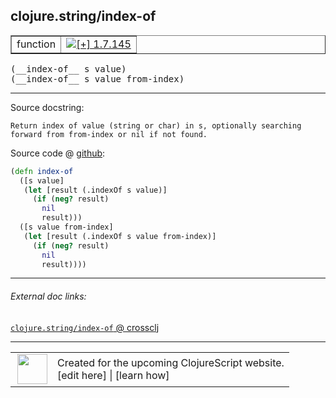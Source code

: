 ## clojure.string/index-of



 <table border="1">
<tr>
<td>function</td>
<td><a href="https://github.com/cljsinfo/cljs-api-docs/tree/1.7.145"><img valign="middle" alt="[+] 1.7.145" title="Added in 1.7.145" src="https://img.shields.io/badge/+-1.7.145-lightgrey.svg"></a> </td>
</tr>
</table>


 <samp>
(__index-of__ s value)<br>
</samp>
 <samp>
(__index-of__ s value from-index)<br>
</samp>

---





Source docstring:

```
Return index of value (string or char) in s, optionally searching
forward from from-index or nil if not found.
```


Source code @ [github](https://github.com/clojure/clojurescript/blob/r1.7.166/src/main/cljs/clojure/string.cljs#L217-L229):

```clj
(defn index-of
  ([s value]
   (let [result (.indexOf s value)]
     (if (neg? result)
       nil
       result)))
  ([s value from-index]
   (let [result (.indexOf s value from-index)]
     (if (neg? result)
       nil
       result))))
```

<!--
Repo - tag - source tree - lines:

 <pre>
clojurescript @ r1.7.166
└── src
    └── main
        └── cljs
            └── clojure
                └── <ins>[string.cljs:217-229](https://github.com/clojure/clojurescript/blob/r1.7.166/src/main/cljs/clojure/string.cljs#L217-L229)</ins>
</pre>

-->

---



###### External doc links:

[`clojure.string/index-of` @ crossclj](http://crossclj.info/fun/clojure.string.cljs/index-of.html)<br>

---

 <table>
<tr><td>
<img valign="middle" align="right" width="48px" src="http://i.imgur.com/Hi20huC.png">
</td><td>
Created for the upcoming ClojureScript website.<br>
[edit here] | [learn how]
</td></tr></table>

[edit here]:https://github.com/cljsinfo/cljs-api-docs/blob/master/cljsdoc/clojure.string/index-of.cljsdoc
[learn how]:https://github.com/cljsinfo/cljs-api-docs/wiki/cljsdoc-files

<!--

This information was too distracting to show to readers, but I'll leave it
commented here since it is helpful to:

- pretty-print the data used to generate this document
- and show how to retrieve that data



The API data for this symbol:

```clj
{:ns "clojure.string",
 :name "index-of",
 :signature ["[s value]" "[s value from-index]"],
 :history [["+" "1.7.145"]],
 :type "function",
 :full-name-encode "clojure.string/index-of",
 :source {:code "(defn index-of\n  ([s value]\n   (let [result (.indexOf s value)]\n     (if (neg? result)\n       nil\n       result)))\n  ([s value from-index]\n   (let [result (.indexOf s value from-index)]\n     (if (neg? result)\n       nil\n       result))))",
          :title "Source code",
          :repo "clojurescript",
          :tag "r1.7.166",
          :filename "src/main/cljs/clojure/string.cljs",
          :lines [217 229]},
 :full-name "clojure.string/index-of",
 :docstring "Return index of value (string or char) in s, optionally searching\nforward from from-index or nil if not found."}

```

Retrieve the API data for this symbol:

```clj
;; from Clojure REPL
(require '[clojure.edn :as edn])
(-> (slurp "https://raw.githubusercontent.com/cljsinfo/cljs-api-docs/catalog/cljs-api.edn")
    (edn/read-string)
    (get-in [:symbols "clojure.string/index-of"]))
```

-->
